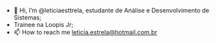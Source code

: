 - 👋 Hi, I’m @leticiaesttrela, estudante de Análise e Desenvolvimento de Sistemas;
- Trainee na Loopis Jr;
- 📫 How to reach me leticia.estrela@hotmail.com.br

<!---
leticiaesttrela/leticiaesttrela is a ✨ special ✨ repository because its `README.md` (this file) appears on your GitHub profile.
You can click the Preview link to take a look at your changes.
--->

